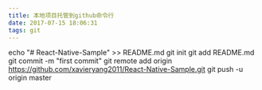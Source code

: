 ```yaml
---
title: 本地项目托管到github命令行
date: 2017-07-15 18:06:31
tags: git
---
```

echo "# React-Native-Sample" >> README.md
git init
git add README.md
git commit -m "first commit"
git remote add origin https://github.com/xavieryang2011/React-Native-Sample.git
git push -u origin master
